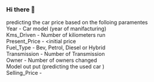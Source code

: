### Hi there 👋
predicting the car price based on the folloing paramentes </br>
Year - Car model (year of manifacturing) </br>
Kms_Driven - Number of kiliometers run </br>
Present_Price - <initial price </br>
Fuel_Type - Bev, Petrol, Diesel or Hybrid </br>
Transmission -  Number of Transmission </br>
Owner -  Number of owners changed </br>
Model out put (predicting the used car )</br>
Selling_Price - 

<!--
**ChandraSekhar-Rachannagari/ChandraSekhar-Rachannagari** is a ✨ _special_ ✨ repository because its `README.md` (this file) appears on your GitHub profile.

Here are some ideas to get you started:

- 🔭 I’m currently working on ...
- 🌱 I’m currently learning ...
- 👯 I’m looking to collaborate on ...
- 🤔 I’m looking for help with ...
- 💬 Ask me about ...
- 📫 How to reach me: ...
- 😄 Pronouns: ...
- ⚡ Fun fact: ...
-->
